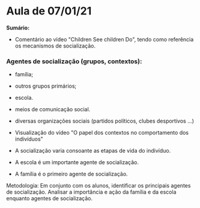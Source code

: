 # Aula de 07/01/21

**Sumário:**

- Comentário ao vídeo "Children See children Do", tendo como referência os mecanismos  de socialização.



### Agentes de socialização (grupos, contextos):
- família;
- outros grupos primários;
- escola.
- meios de comunicação social.
- diversas organizações sociais (partidos políticos, clubes desportivos ...)


- Visualização do vídeo "O papel dos contextos no comportamento dos indivíduos" 

- A socialização varia consoante as etapas de vida do indivíduo.
- A escola é um importante agente de socialização.
- A família é o primeiro agente de socialização.

Metodologia:
Em conjunto com os alunos, identificar os principais agentes de socialização. Analisar a importância e ação da família e da escola enquanto agentes de socialização.


